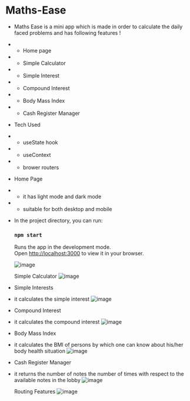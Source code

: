 # Maths-Ease
- Maths Ease is a mini app which is made in order to calculate the daily faced problems and has following features !
- - Home page
- - Simple Calculator 
- - Simple Interest
- - Compound Interest
- - Body Mass Index
- - Cash Register Manager
- Tech Used
- - useState hook
- - useContext
- - brower routers
- Home Page
- - it has light mode and dark mode 
- - suitable for both desktop and mobile

- In the project directory, you can run:

  ### `npm start`

  Runs the app in the development mode.\
  Open [http://localhost:3000](http://localhost:3000) to view it in your browser.

  ![image](https://user-images.githubusercontent.com/80311905/169443203-6b8d0c16-e193-4db2-919a-4eb9bf24abe3.png)

  Simple Calculator
  ![image](https://user-images.githubusercontent.com/80311905/169443346-6bd068cb-c261-491f-a45d-f38963f7dad9.png)

 - Simple Interests
 - it calculates the simple interest
  ![image](https://user-images.githubusercontent.com/80311905/169443460-d604463a-cc67-4a99-afb5-4363a5087602.png)

 - Compound Interest
 - it calculates the compound interest
  ![image](https://user-images.githubusercontent.com/80311905/169443521-f559574d-14b2-4348-81a5-a5b366868c58.png)

 - Body Mass Index
 - it calculates the BMI of persons by which one can know about his/her body health situation
  ![image](https://user-images.githubusercontent.com/80311905/169443577-617d55c6-510e-4679-b9f3-8e22064bd3a4.png)

 - Cash Register Manager
 - it returns the number of notes the number of times with respect to the available notes in the lobby
  ![image](https://user-images.githubusercontent.com/80311905/169443630-d18c72d6-3e7c-479d-8647-c7bff32e85a3.png)
 
   Routing Features
   ![image](https://user-images.githubusercontent.com/80311905/169443934-e5a85273-f40c-42e4-a556-a4fa1933f1f4.png)



